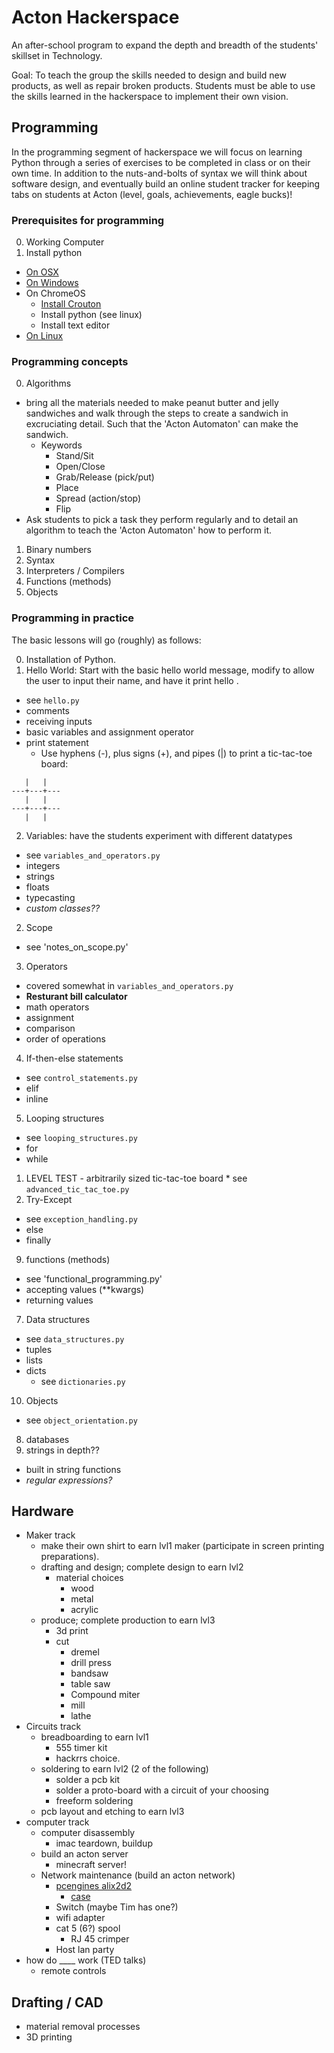 # Acton Hackerspace #
An after-school program to expand the depth and breadth of the students' skillset in Technology.

Goal: To teach the group the skills needed to design and build new products, as well as repair broken products. Students must be able to use the skills learned in the hackerspace to implement their own vision.

## Programming ##

In the programming segment of hackerspace we will focus on learning Python through a series of exercises to be completed in class or on their own time. In addition to the nuts-and-bolts of syntax we will think about software design, and eventually build an online student tracker for keeping tabs on students at Acton (level, goals, achievements, eagle bucks)!

### Prerequisites for programming ###
0. Working Computer
1. Install python
  * [On OSX](https://www.python.org/downloads/)
  * [On Windows](https://www.python.org/downloads/)
  * On ChromeOS
    * [Install Crouton](http://lifehacker.com/how-to-install-linux-on-a-chromebook-and-unlock-its-ful-509039343)
    * Install python (see linux)
    * Install text editor
  * [On Linux](https://www.python.org/downloads/)

### Programming concepts ###
0. Algorithms
  * bring all the materials needed to make peanut butter and jelly sandwiches and walk through the steps to create a sandwich in excruciating detail. Such that the 'Acton Automaton' can make the sandwich.
    * Keywords
      * Stand/Sit
      * Open/Close
      * Grab/Release (pick/put)
      * Place
      * Spread (action/stop)
      * Flip
  * Ask students to pick a task they perform regularly and to detail an algorithm to teach the 'Acton Automaton' how to perform it.
1. Binary numbers
1. Syntax
2. Interpreters / Compilers
3. Functions (methods)
4. Objects

### Programming in practice ###

The basic lessons will go (roughly) as follows:

0. Installation of Python.
1. Hello World: Start with the basic hello world message, modify to allow the user to input their name, and have it print hello <name>.
  * see `hello.py`
  * comments
  * receiving inputs
  * basic variables and assignment operator
  * print statement
    * Use hyphens (-), plus signs (+), and pipes (|) to print a tic-tac-toe board:
  ```
     |   |
  ---+---+---
     |   |
  ---+---+---
     |   |
  ```
2. Variables: have the students experiment with different datatypes
  * see `variables_and_operators.py`
  * integers
  * strings
  * floats
  * typecasting
  * _custom classes??_
2. Scope
  * see 'notes_on_scope.py'
3. Operators
  * covered somewhat in `variables_and_operators.py`
  * **Resturant bill calculator**
  * math operators
  * assignment
  * comparison
  * order of operations
4. If-then-else statements
  * see `control_statements.py`
  * elif
  * inline
5. Looping structures
  * see `looping_structures.py`
  * for
  * while
  1. LEVEL TEST - arbitrarily sized tic-tac-toe board
    * see `advanced_tic_tac_toe.py`
6. Try-Except
  * see `exception_handling.py`
  * else
  * finally
9. functions (methods)
  * see 'functional_programming.py'
  * accepting values (**kwargs)
  * returning values
7. Data structures
  * see `data_structures.py`
  * tuples
  * lists
  * dicts
    * see `dictionaries.py`
10. Objects
  * see `object_orientation.py`
8. databases
8. strings in depth??
  * built in string functions
  * _regular expressions?_


## Hardware ##

* Maker track
  * make their own shirt to earn lvl1 maker (participate in screen printing preparations).
  * drafting and design; complete design to earn lvl2
    * material choices
      * wood
      * metal
      * acrylic
  * produce; complete production to earn lvl3
    * 3d print
    * cut
      * dremel
      * drill press
      * bandsaw
      * table saw
      * Compound miter
      * mill
      * lathe
* Circuits track
  * breadboarding to earn lvl1
    * 555 timer kit
    * hackrrs choice.
  * soldering to earn lvl2 (2 of the following)
    * solder a pcb kit
    * solder a proto-board with a circuit of your choosing
    * freeform soldering
  * pcb layout and etching to earn lvl3
* computer track
  * computer disassembly
    * imac teardown, buildup
  * build an acton server
    * minecraft server!
  * Network maintenance (build an acton network)
    * [pcengines alix2d2](http://www.pcengines.ch/alix2d2.htm)
      * [case](http://www.pcengines.ch/case1d1redu.htm)
    * Switch (maybe Tim has one?)
    * wifi adapter
    * cat 5 (6?) spool
      * RJ 45 crimper
    * Host lan party
* how do ____ work (TED talks)
  * remote controls

## Drafting / CAD ##
* material removal processes
* 3D printing
